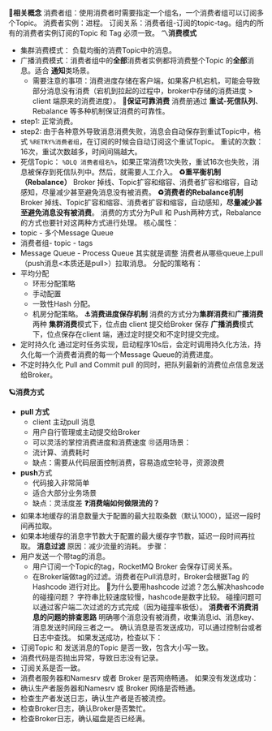 **🔱相关概念**
消费者组：使用消费者时需要指定一个组名，一个消费者组可以订阅多个Topic。
消费者实例：进程。
订阅关系：消费者组-订阅的topic-tag。组内的所有的消费者实例订阅的Topic 和 Tag 必须一致。
**〽️消费模式**
- 集群消费模式： 负载均衡的消费Topic中的消息。
- 广播消费模式：消费者组中的**全部**消费者实例都将消费整个Topic 的**全部**消息。适合 **通知**类场景。
	- 需要注意的事项：消费进度存储在客户端，如果客户机宕机，可能会导致部分消息没有消费（宕机到拉起的过程中，broker中存储的消费进度 \> client 端原来的消费进度）。
**🔰保证可靠消费**
消费册通过 **重试-死信队列**、Rebalance 等多种机制保证消费的可靠性。
- step1: 正常消费。
- step2: 由于各种意外导致消息消费失败，消息会自动保存到重试Topic中，格式 `%RETRY%消费者组`，在订阅的时候会自动订阅这个重试Topic。
重试的次数：16次，重试次数越多，时间间隔越大。
- 死信Topic： `%DLQ 消费者组名%`，如果正常消费1次失败，重试16次也失败，消息被保存到死信队列中。然后，就需要人工介入。
**♻️重平衡机制（Rebalance）**
Broker 掉线、Topic扩容和缩容、消费者扩容和缩容，自动感知，尽量减少甚至避免消息没有被消费。
**♻️消费者的Rebalance机制**
Broker 掉线、Topic扩容和缩容、消费者扩容和缩容，自动感知，**尽量减少甚至避免消息没有被消费**。
消费的方式分为Pull 和 Push两种方式，Rebalance的方式也要针对这两种方式进行处理。
核心属性：
- topic - 多个Message Queue
- 消费者组- topic - tags
- Message Queue - Process Queue
其实就是调整 消费者从哪些queue上pull（push消息\<本质还是pull\>）拉取消息。
分配的策略有：
- 平均分配
	- 环形分配策略
	- 手动配置
	- 一致性Hash 分配。
	- 机房分配策略。
**⚓️消费进度保存机制**
消费的方式分为**集群消费**和**广播消费**两种
**集群消费**模式下，位点由 client 提交给Broker 保存
**广播消费**模式下，位点保存在client 端，通过定时提交和不定时提交完成。
- 定时持久化
	通过定时任务实现，启动程序10s后，会定时调用持久化方法，持久化每一个消费者消费的每一个Message Queue的消费进度。
- 不定时持久化 Pull and Commit
	pull 的同时，把队列最新的消费位点信息发送给Broker。

**🪐消费方式**
- **pull 方式**
	- client 主动pull 消息
	- 用户自行管理或主动提交给Broker
	- 可以灵活的掌控消费进度和消费速度
	🉑️适用场景：
	- 流计算、消费耗时
	- 缺点：需要从代码层面控制消费，容易造成空轮寻，资源浪费
- **push**方式
	- 代码接入非常简单
	- 适合大部分业务场景
	- 缺点：灵活度差
**❓消费端如何做限流的？**
- 如果本地缓存的消息数量大于配置的最大拉取条数（默认1000），延迟一段时间再拉取。
- 如果本地缓存的消息字节数大于配置的最大缓存字节数，延迟一段时间再拉取。
**消息过滤**
原因：减少流量的消耗。
步骤：
- 用户发送一个带tag的消息。
	- 用户订阅一个Topic的tag，RocketMQ Broker 会保存订阅关系。
	- 在Broker端做tag的过滤。消费者在Pull消息时，Broker会根据Tag 的Hashcode 进行对比。
🐌为什么要用hashcode 过滤？怎么解决hashcode的碰撞问题？
字符串比较速度较慢，hashcode是数字比较。
碰撞问题可以通过客户端二次过滤的方式完成（因为碰撞率极低）。
**消费者不消费消息的问题的排查思路**
明确哪个消息没有被消费，收集消息id、消息key、消息发送时间段三者之一。
确认消息是否发送成功，可以通过控制台或者日志中查找。
如果发送成功，检查以下：
- 订阅Topic 和 发送消息的Topic 是否一致，包含大小写一致。
- 消费代码是否抛出异常，导致日志没有记录。
- 订阅关系是否一致。
- 消费者服务器和Namesrv 或者 Broker 是否网络畅通。
如果没有发送成功：
- 确认生产者服务器和Namesrv 或 Broker 网络是否畅通。
- 检查生产者发送日志，确认生产者是否被流控。
- 检查Broker日志，确认Broker是否繁忙。
- 检查Broker日志，确认磁盘是否已经满。



